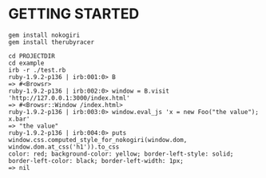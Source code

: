 GETTING STARTED
===============

    gem install nokogiri
    gem install therubyracer

    cd PROJECTDIR
    cd example
    irb -r ./test.rb
    ruby-1.9.2-p136 | irb:001:0> B
    => #<Browsr>
    ruby-1.9.2-p136 | irb:002:0> window = B.visit 'http://127.0.0.1:3000/index.html'
    => #<Browsr::Window /index.html>
    ruby-1.9.2-p136 | irb:003:0> window.eval_js 'x = new Foo("the value"); x.bar'
    => "the value"
    ruby-1.9.2-p136 | irb:004:0> puts window.css.computed_style_for_nokogiri(window.dom, window.dom.at_css('h1')).to_css
    color: red; background-color: yellow; border-left-style: solid; border-left-color: black; border-left-width: 1px;
    => nil
